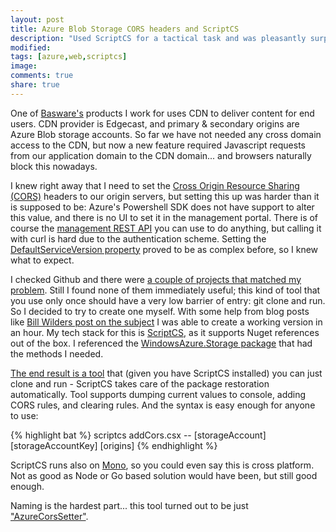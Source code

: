 ```yaml
---
layout: post
title: Azure Blob Storage CORS headers and ScriptCS
description: "Used ScriptCS for a tactical task and was pleasantly surprised about the state of ScriptCS"
modified:
tags: [azure,web,scriptcs]
image: 
comments: true
share: true
---
```


One of [Basware's](http://www.basware.com) products I work for uses CDN to deliver content for end users. 
CDN provider is Edgecast, and primary & secondary origins are Azure Blob storage accounts. So far we 
have not needed any cross domain access to the CDN, but now a new feature required Javascript requests 
from our application domain to the CDN domain... and browsers naturally block this nowadays. 

I knew right away that I need to set the [Cross Origin Resource Sharing (CORS)](http://en.wikipedia.org/wiki/Cross-origin_resource_sharing)
headers to our origin servers, but setting this up was harder than it is supposed to be: Azure's Powershell
SDK does not have support to alter this value, and there is no UI to set it in the management portal. There 
is of course the [management REST API](https://msdn.microsoft.com/en-us/library/azure/ee460799.aspx) you can 
use to do anything, but calling it with curl is hard due to the authentication scheme. Setting the 
[DefaultServiceVersion property](https://msdn.microsoft.com/en-us/library/azure/dd894041.aspx) proved to be 
as complex before, so I knew what to expect.

I checked Github and there were [a couple of projects that matched my problem](https://github.com/search?q=azure+cors). 
Still I found none of them immediately useful; this kind of tool that you use only once should have a very 
low barrier of entry: git clone and run. So I decided to try to create one myself. With some help from 
blog posts like [Bill Wilders post on the subject](http://blog.codingoutloud.com/2014/02/21/stupid-azure-trick-6-a-cors-toggler-command-line-tool-for-windows-azure-blobs/)
I was able to create a working version in an hour. My tech stack for this is 
[ScriptCS](http://scriptcs.net/), as it supports Nuget references out of the box. I referenced the 
[WindowsAzure.Storage package](http://www.nuget.org/packages/WindowsAzure.Storage/) that had the methods I needed.

[The end result is a tool](https://github.com/teelahti/AzureCorsSetter) that (given you have ScriptCS installed) 
you can just clone and run - ScriptCS takes care of the package restoration automatically. Tool supports dumping current 
values to console, adding CORS rules, and clearing rules. And the syntax is easy enough for anyone to use:

{% highlight bat %}
scriptcs addCors.csx -- [storageAccount] [storageAccountKey] [origins]
{% endhighlight %}

ScriptCS runs also on [Mono](http://www.mono-project.com/), so you could even say this is cross platform. 
Not as good as Node or Go based solution would have been, but still good enough.  

Naming is the hardest part... this tool turned out to be just ["AzureCorsSetter"](https://github.com/teelahti/AzureCorsSetter).
